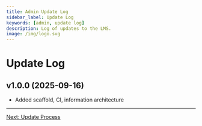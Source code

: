 ```yaml
---
title: Admin Update Log
sidebar_label: Update Log
keywords: [admin, update log]
description: Log of updates to the LMS.
image: /img/logo.svg
---
```


# Update Log

## v1.0.0 (2025-09-16)
- Added scaffold, CI, information architecture

---

[Next: Update Process](Update_Process.md)
